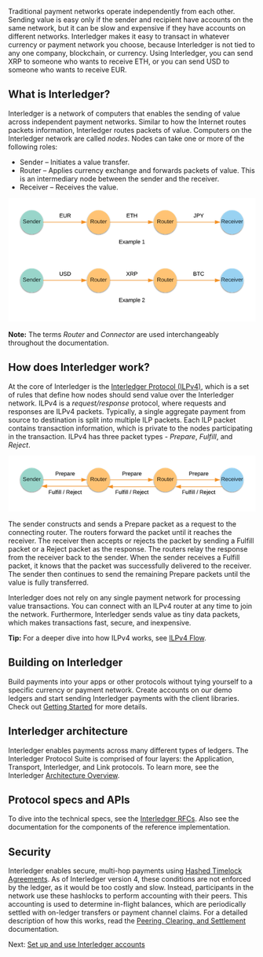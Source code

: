 
Traditional payment networks operate independently from each other. Sending value is easy only if the sender and
recipient have accounts on the same network, but it can be slow and expensive if they have accounts on different
networks. Interledger makes it easy to transact in whatever currency or payment network you choose, because Interledger is
not tied to any one company, blockchain, or currency. Using Interledger, you can send XRP to someone who wants
to receive ETH, or you can send USD to someone who wants to receive EUR.


## What is Interledger?

Interledger is a network of computers that enables the sending of value across independent payment networks.
Similar to how the Internet routes packets information, Interledger routes packets of value. Computers on the Interledger
network are called *nodes*. Nodes can take one or more of the following roles:

- Sender – Initiates a value transfer.
- Router – Applies currency exchange and forwards packets of value. This is an intermediary node between the sender
and the receiver.
- Receiver – Receives the value.


![ILP-nodes](assets/img/ilp-nodes-2.png)

**Note:** The terms *Router* and *Connector* are used interchangeably throughout the documentation.


## How does Interledger work?

At the core of Interledger is the [Interledger Protocol (ILPv4)](https://interledger.org/rfcs/0027-interledger-protocol-4/),
which is a set of rules that define how nodes should send value over the Interledger network. ILPv4 is a *request/response*
protocol, where requests and responses are ILPv4 packets. Typically, a single aggregate
payment from source to destination is split into multiple ILP packets. Each ILP packet contains transaction
information, which is private to the nodes participating in the transaction. ILPv4 has three packet types -  *Prepare*, *Fulfill*, and *Reject*.

![ILP-packets](assets/img/ilp-packets.png)

The sender constructs and sends a Prepare packet as a request to the connecting router. The routers forward the packet
until it reaches the receiver. The receiver then accepts or rejects the packet by sending a Fulfill packet or a
Reject packet as the response. The routers relay the response from the receiver back to the sender. When the sender
receives a Fulfill packet, it knows that the packet was successfully delivered to the receiver. The sender then
continues to send the remaining Prepare packets until the value is fully transferred.

Interledger does not rely on any single payment network for processing value transactions. You can connect with an ILPv4 router at any time to join the network. Furthermore, Interledger sends value as tiny data packets, which makes transactions fast, secure, and inexpensive.

**Tip:** For a deeper dive into how ILPv4 works, see [ILPv4 Flow](https://interledger.org/rfcs/0027-interledger-protocol-4/#prerequisites).


## Building on Interledger

Build payments into your apps or other protocols without tying yourself to a specific currency or payment network.
Create accounts on our demo ledgers and start sending Interledger payments with the client libraries.
Check out [Getting Started](setup-wallets.html) for more details.


## Interledger architecture

Interledger enables payments across many different types of ledgers. The Interledger Protocol Suite is comprised of
four layers: the Application, Transport, Interledger, and Link protocols. To learn more, see the Interledger
[Architecture Overview](https://interledger.org/rfcs/0001-interledger-architecture/).


## Protocol specs and APIs

To dive into the technical specs, see the [Interledger RFCs](https://github.com/interledger/rfcs). Also see the documentation for the components of the reference implementation.


## Security

Interledger enables secure, multi-hop payments using [Hashed Timelock Agreements](https://interledger.org/rfcs/0022-hashed-timelock-agreements/).
As of Interledger version 4, these conditions are not enforced by the ledger, as it would be too costly and slow.
Instead, participants in the network use these hashlocks to perform accounting with their peers. This accounting is
used to determine in-flight balances, which are periodically settled with on-ledger transfers or payment channel claims.
For a detailed description of how this works, read the
[Peering, Clearing, and Settlement](https://interledger.org/rfcs/0032-peering-clearing-settlement/) documentation.

Next: [Set up and use Interledger accounts](setup-wallets.html)
